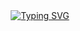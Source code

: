 <div align="center">
<a href="https://git.io/typing-svg"><img src="https://readme-typing-svg.demolab.com?font=Fira+Code&weight=600&size=55&duration=2800&pause=800&center=verdadeiro&vCenter=falso&multiline=true&repeat=verdadeiro&random=verdadeiro&width=1500&height=200&lines=%F0%9F%91%8B%F0%9F%8F%BB+Oi%2C+eu+sou+o+Gabriel+Souza;%F0%9F%8E%93+Tecn%C3%B3logo+em+Mecatr%C3%B4nica+Industrial;%F0%9F%93%9A+Estudante+de+Desenvolvimento+WEB" alt="Typing SVG" /></a>
</div>

